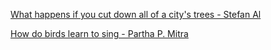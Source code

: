 [What happens if you cut down all of a city's trees - Stefan Al](https://www.bilibili.com/video/BV1Dk4y1q781?p=365)



[How do birds learn to sing - Partha P. Mitra](https://www.bilibili.com/video/BV1Dk4y1q781?p=366)